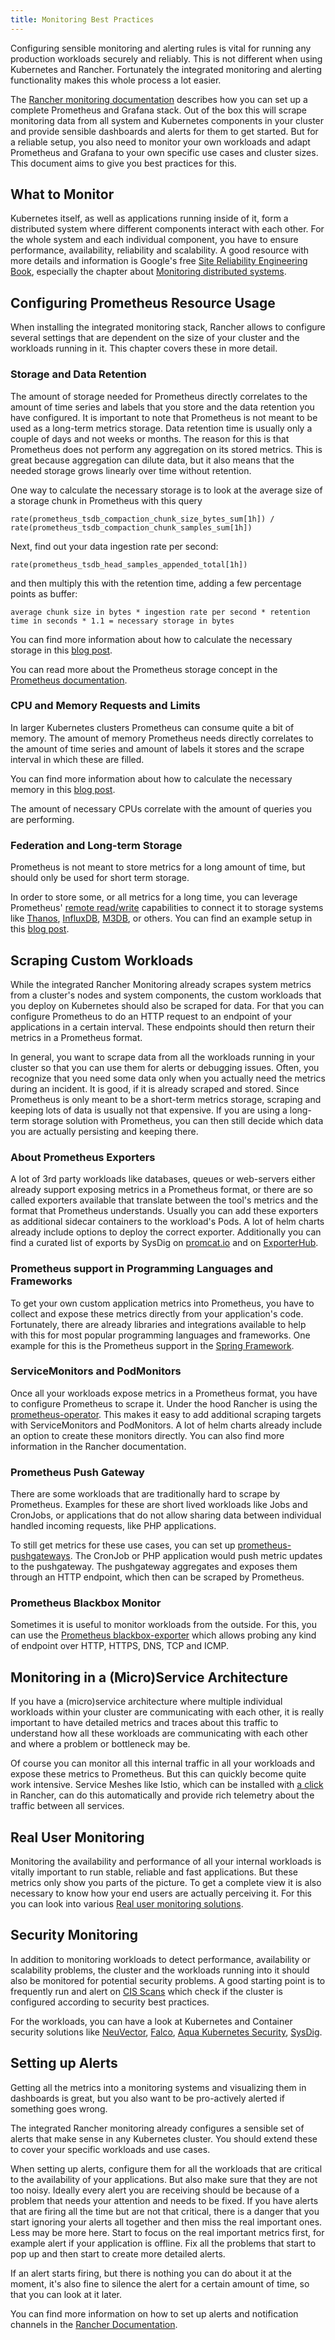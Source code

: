 ```yaml
---
title: Monitoring Best Practices
---
```


Configuring sensible monitoring and alerting rules is vital for running any production workloads securely and reliably. This is not different when using Kubernetes and Rancher. Fortunately the integrated monitoring and alerting functionality makes this whole process a lot easier.

The [Rancher monitoring documentation](../../../pages-for-subheaders/monitoring-and-alerting.md) describes how you can set up a complete Prometheus and Grafana stack. Out of the box this will scrape monitoring data from all system and Kubernetes components in your cluster and provide sensible dashboards and alerts for them to get started. But for a reliable setup, you also need to monitor your own workloads and adapt Prometheus and Grafana to your own specific use cases and cluster sizes. This document aims to give you best practices for this.

## What to Monitor

Kubernetes itself, as well as applications running inside of it, form a distributed system where different components interact with each other. For the whole system and each individual component, you have to ensure performance, availability, reliability and scalability. A good resource with more details and information is Google's free [Site Reliability Engineering Book](https://sre.google/sre-book/table-of-contents/), especially the chapter about [Monitoring distributed systems](https://sre.google/sre-book/table-of-contents/chapters/monitoring-distributed-systems/).

## Configuring Prometheus Resource Usage

When installing the integrated monitoring stack, Rancher allows to configure several settings that are dependent on the size of your cluster and the workloads running in it. This chapter covers these in more detail.

### Storage and Data Retention

The amount of storage needed for Prometheus directly correlates to the amount of time series and labels that you store and the data retention you have configured. It is important to note that Prometheus is not meant to be used as a long-term metrics storage. Data retention time is usually only a couple of days and not weeks or months. The reason for this is that Prometheus does not perform any aggregation on its stored metrics. This is great because aggregation can dilute data, but it also means that the needed storage grows linearly over time without retention.

One way to calculate the necessary storage is to look at the average size of a storage chunk in Prometheus with this query

```
rate(prometheus_tsdb_compaction_chunk_size_bytes_sum[1h]) / rate(prometheus_tsdb_compaction_chunk_samples_sum[1h])
```

Next, find out your data ingestion rate per second:

```
rate(prometheus_tsdb_head_samples_appended_total[1h])
```

and then multiply this with the retention time, adding a few percentage points as buffer:

```
average chunk size in bytes * ingestion rate per second * retention time in seconds * 1.1 = necessary storage in bytes
```

You can find more information about how to calculate the necessary storage in this [blog post](https://www.robustperception.io/how-much-disk-space-do-prometheus-blocks-use).

You can read more about the Prometheus storage concept in the [Prometheus documentation](https://prometheus.io/docs/prometheus/latest/storage).

### CPU and Memory Requests and Limits

In larger Kubernetes clusters Prometheus can consume quite a bit of memory. The amount of memory Prometheus needs directly correlates to the amount of time series and amount of labels it stores and the scrape interval in which these are filled.

You can find more information about how to calculate the necessary memory in this [blog post](https://www.robustperception.io/how-much-ram-does-prometheus-2-x-need-for-cardinality-and-ingestion).

The amount of necessary CPUs correlate with the amount of queries you are performing.

### Federation and Long-term Storage

Prometheus is not meant to store metrics for a long amount of time, but should only be used for short term storage.

In order to store some, or all metrics for a long time, you can leverage Prometheus' [remote read/write](https://prometheus.io/docs/prometheus/latest/storage/#remote-storage-integrations) capabilities to connect it to storage systems like [Thanos](https://thanos.io/), [InfluxDB](https://www.influxdata.com/), [M3DB](https://www.m3db.io/), or others. You can find an example setup in this [blog post](https://rancher.com/blog/2020/prometheus-metric-federation).

## Scraping Custom Workloads

While the integrated Rancher Monitoring already scrapes system metrics from a cluster's nodes and system components, the custom workloads that you deploy on Kubernetes should also be scraped for data. For that you can configure Prometheus to do an HTTP request to an endpoint of your applications in a certain interval. These endpoints should then return their metrics in a Prometheus format.

In general, you want to scrape data from all the workloads running in your cluster so that you can use them for alerts or debugging issues. Often, you recognize that you need some data only when you actually need the metrics during an incident. It is good, if it is already scraped and stored. Since Prometheus is only meant to be a short-term metrics storage, scraping and keeping lots of data is usually not that expensive. If you are using a long-term storage solution with Prometheus, you can then still decide which data you are actually persisting and keeping there.

### About Prometheus Exporters

A lot of 3rd party workloads like databases, queues or web-servers either already support exposing metrics in a Prometheus format, or there are so called exporters available that translate between the tool's metrics and the format that Prometheus understands. Usually you can add these exporters as additional sidecar containers to the workload's Pods. A lot of helm charts already include options to deploy the correct exporter. Additionally you can find a curated list of exports by SysDig on [promcat.io](https://promcat.io/) and on [ExporterHub](https://exporterhub.io/).

### Prometheus support in Programming Languages and Frameworks

To get your own custom application metrics into Prometheus, you have to collect and expose these metrics directly from your application's code. Fortunately, there are already libraries and integrations available to help with this for most popular programming languages and frameworks. One example for this is the Prometheus support in the [Spring Framework](https://docs.spring.io/spring-metrics/docs/current/public/prometheus).

### ServiceMonitors and PodMonitors

Once all your workloads expose metrics in a Prometheus format, you have to configure Prometheus to scrape it. Under the hood Rancher is using the [prometheus-operator](https://github.com/prometheus-operator/prometheus-operator). This makes it easy to add additional scraping targets with ServiceMonitors and PodMonitors. A lot of helm charts already include an option to create these monitors directly. You can also find more information in the Rancher documentation.

### Prometheus Push Gateway

There are some workloads that are traditionally hard to scrape by Prometheus. Examples for these are short lived workloads like Jobs and CronJobs, or applications that do not allow sharing data between individual handled incoming requests, like PHP applications.

To still get metrics for these use cases, you can set up [prometheus-pushgateways](https://github.com/prometheus/pushgateway). The CronJob or PHP application would push metric updates to the pushgateway. The pushgateway aggregates and exposes them through an HTTP endpoint, which then can be scraped by Prometheus.

### Prometheus Blackbox Monitor

Sometimes it is useful to monitor workloads from the outside. For this, you can use the [Prometheus blackbox-exporter](https://github.com/prometheus/blackbox_exporter) which allows probing any kind of endpoint over HTTP, HTTPS, DNS, TCP and ICMP.

## Monitoring in a (Micro)Service Architecture

If you have a (micro)service architecture where multiple individual workloads within your cluster are communicating with each other, it is really important to have detailed metrics and traces about this traffic to understand how all these workloads are communicating with each other and where a problem or bottleneck may be.

Of course you can monitor all this internal traffic in all your workloads and expose these metrics to Prometheus. But this can quickly become quite work intensive. Service Meshes like Istio, which can be installed with [a click](https://rancher.com/docs/rancher/v2.6/en/istio/) in Rancher, can do this automatically and provide rich telemetry about the traffic between all services.

## Real User Monitoring

Monitoring the availability and performance of all your internal workloads is vitally important to run stable, reliable and fast applications. But these metrics only show you parts of the picture. To get a complete view it is also necessary to know how your end users are actually perceiving it. For this you can look into various [Real user monitoring solutions](https://en.wikipedia.org/wiki/Real_user_monitoring).

## Security Monitoring

In addition to monitoring workloads to detect performance, availability or scalability problems, the cluster and the workloads running into it should also be monitored for potential security problems. A good starting point is to frequently run and alert on [CIS Scans](../../../pages-for-subheaders/cis-scan-guides.md) which check if the cluster is configured according to security best practices.

For the workloads, you can have a look at Kubernetes and Container security solutions like [NeuVector](https://www.suse.com/products/neuvector/), [Falco](https://falco.org/), [Aqua Kubernetes Security](https://www.aquasec.com/solutions/kubernetes-container-security/), [SysDig](https://sysdig.com/).

## Setting up Alerts

Getting all the metrics into a monitoring systems and visualizing them in dashboards is great, but you also want to be pro-actively alerted if something goes wrong.

The integrated Rancher monitoring already configures a sensible set of alerts that make sense in any Kubernetes cluster. You should extend these to cover your specific workloads and use cases.

When setting up alerts, configure them for all the workloads that are critical to the availability of your applications. But also make sure that they are not too noisy. Ideally every alert you are receiving should be because of a problem that needs your attention and needs to be fixed. If you have alerts that are firing all the time but are not that critical, there is a danger that you start ignoring your alerts all together and then miss the real important ones. Less may be more here. Start to focus on the real important metrics first, for example alert if your application is offline. Fix all the problems that start to pop up and then start to create more detailed alerts.

If an alert starts firing, but there is nothing you can do about it at the moment, it's also fine to silence the alert for a certain amount of time, so that you can look at it later.

You can find more information on how to set up alerts and notification channels in the [Rancher Documentation](../../../pages-for-subheaders/monitoring-and-alerting.md).
